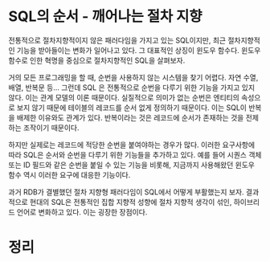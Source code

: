 <!-- Date: 2025-01-30 -->
<!-- Update Date: 2025-01-30 -->
<!-- File ID: 67f5b184-1d04-4e68-a78b-10b6f9c849cf -->
<!-- Author: Seoyeon Jang -->

# SQL의 순서 - 깨어나는 절차 지향
전통적으로 절차지향적이지 않은 패러다임을 가지고 있는 SQL이지만, 최근 절차지향적인 기능을 받아들이는 변화가 일어나고 있다. 그 대표적인 상징이 윈도우 함수다. 윈도우 함수로 인한 혁명을 중심으로 절차지향적인 SQL을 살펴보자.

거의 모든 프로그래밍을 할 때, 순번을 사용하지 않는 시스템을 찾기 어렵다. 자연 수열, 배열, 반복문 등... 그런데 SQL 은 전통적으로 순번을 다루기 위한 기능을 가지고 있지 않다. 이는 관계 모델의 이론 때문이다. 실질적으로 의미가 없는 순번은 엔티티의 속성으로 보지 않기 때문에 테이블의 레코드를 순서 없게 정의하기 때문이다. 이는 SQL이 반복을 배제한 이유와도 관계가 있다. 반복이라는 것은 레코드에 순서가 존재하는 것을 전제하는 조작이기 때문이다.

하지만 실제로는 레코드에 적당한 순번을 붙여야하는 경우가 많다. 이러한 요구사항에 따라 SQL은 순서와 순번을 다루기 위한 기능들을 추가하고 있다. 예를 들어 시퀀스 객체 또는 ID 필드와 같은 순번을 붙일 수 있는 기능을 비롯해, 지금까지 사용해왔던 윈도우 함수 역시 이러한 요구에 대응한 기능이다.

과거 RDB가 결별했던 절차 지향형 패러다임이 SQL에서 어떻게 부활했는지 보자. 결과적으로 현대의 SQL은 전통적인 집합 지향적 성향에 절차 지향적 생각이 섞인, 하이브리드 언어로 변화하고 있다. 이는 굉장한 장점이다.




# 정리


